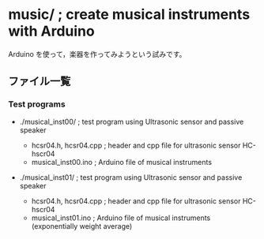 # music/ ; create musical instruments with Arduino
Arduino を使って，楽器を作ってみようという試みです。

## ファイル一覧

### Test programs
- ./musical_inst00/ ; test program using Ultrasonic sensor and passive speaker
  - hcsr04.h, hcsr04.cpp ; header and cpp file for ultrasonic sensor HC-hscr04
  - musical_inst00.ino ; Arduino file of musical instruments

- ./musical_inst01/ ; test program using Ultrasonic sensor and passive speaker
  - hcsr04.h, hcsr04.cpp ; header and cpp file for ultrasonic sensor HC-hscr04
  - musical_inst01.ino ; Arduino file of musical instruments (exponentially weight average)
